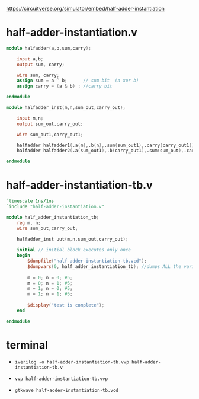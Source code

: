 https://circuitverse.org/simulator/embed/half-adder-instantiation
# half-adder-instantiation.v
```verilog
module halfadder(a,b,sum,carry);

    input a,b;
    output sum, carry;

    wire sum, carry;
    assign sum = a ^ b;      // sum bit  (a xor b)
    assign carry = (a & b) ; //carry bit

endmodule 

module halfadder_inst(m,n,sum_out,carry_out);

    input m,n;
    output sum_out,carry_out;

    wire sum_out1,carry_out1;

    halfadder halfadder1(.a(m),.b(n),.sum(sum_out1),.carry(carry_out1));
    halfadder halfadder2(.a(sum_out1),.b(carry_out1),.sum(sum_out),.carry(carry_out));

endmodule 
```
# half-adder-instantiation-tb.v

```verilog
`timescale 1ns/1ns
`include "half-adder-instantiation.v"

module half_adder_instantiation_tb;
    reg m, n;
    wire sum_out,carry_out;

    halfadder_inst uut(m,n,sum_out,carry_out);
  
    initial // initial block executes only once
    begin
        $dumpfile("half-adder-instantiation-tb.vcd"); 
        $dumpvars(0, half_adder_instantiation_tb); //dumps ALL the variables of TOP module and all the variables in ALL lower level modules instantiated by this top module
       
        m = 0; n = 0; #5;
        m = 0; n = 1; #5;
        m = 1; n = 0; #5;
        m = 1; n = 1; #5;
        
        $display("test is complete");
    end

endmodule

```
# terminal 

 - `iverilog -o half-adder-instantiation-tb.vvp half-adder-instantiation-tb.v`

 - `vvp half-adder-instantiation-tb.vvp`

 - `gtkwave half-adder-instantiation-tb.vcd`


